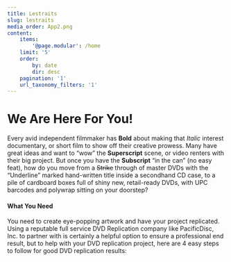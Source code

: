 ```yaml
---
title: Lestraits
slug: lestraits
media_order: App2.png
content:
    items:
        '@page.modular': /home
    limit: '5'
    order:
        by: date
        dir: desc
    pagination: '1'
    url_taxonomy_filters: '1'
---
```


# We Are Here For You!

Every avid independent filmmaker has **Bold** about making that _Italic_ interest documentary, or short film to show off their creative prowess. Many have great ideas and want to “wow” the **Superscript** scene, or video renters with their big project. But once you have the **Subscript** “in the can” (no easy feat), how do you move from a ~~Strike~~ through of master DVDs with the “Underline” marked hand-written title inside a secondhand CD case, to a pile of cardboard boxes full of shiny new, retail-ready DVDs, with UPC barcodes and polywrap sitting on your doorstep?

#### What You Need
You need to create eye-popping artwork and have your project replicated. Using a reputable full service DVD Replication company like PacificDisc, Inc. to partner with is certainly a helpful option to ensure a professional end result, but to help with your DVD replication project, here are 4 easy steps to follow for good DVD replication results: